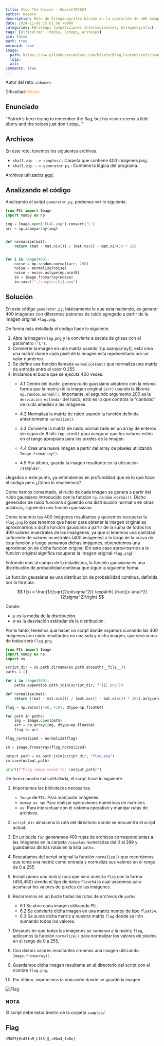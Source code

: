 ```yaml
---
title: Stop The Voices - UmassCTF2024
author: Kesero
description: Reto de Esteganografía basado en la operación de 400 imágenes para aproximar una función gaussiana.
date: 2024-11-09 15:01:00 +0800
categories: [Writeups Competiciones Internacionales, Esteganografía]
tags: [Dificultad - Media, Estego, Writeups]
pin: false
math: true
mermaid: true
image:
  path: https://raw.githubusercontent.com/k3sero/Blog_Content/refs/heads/main/Competiciones_Internacionales_Writeups/2024/Estego/UmassCTF2024/Stop_The_Voices/Stop_The_Voices.png
  lqip: 
  alt: 
comments: true
---
```


Autor del reto: `unknown`

Dificultad: <font color=orange>Media</font>

## Enunciado

"Patrick’s been trying to remember the flag, but his vision seems a little blurry and the voices just don't stop..."

## Archivos

En este reto, tenemos los siguientes archivos.

- `chall.zip --> samples/` : Carpeta que contiene 400 imágenes png.
- `chall.zip --> generator.py` : Contiene la lógica del programa.

Archivos utilizados [aquí](https://github.com/k3sero/Blog_Content/tree/main/Competiciones_Internacionales_Writeups/2024/Estego/UmassCTF2024/Stop_The_Voices).

## Analizando el código

Analizando el script `generator.py`, podemos ver lo siguiente.

```py
from PIL import Image
import numpy as np

img = Image.open('FLAG.png').convert('L')
arr = np.asanyarray(img)


def normalize(mat):
    return (mat - mat.min()) / (mat.max() - mat.min()) * 255


for i in range(400):
    noise = np.random.normal(arr, 200)
    noise = normalize(noise)
    noise = noise.astype(np.uint8)
    im = Image.fromarray(noise)
    im.save(f"./samples/{i}.png")

```


## Solución

En este código `generator.py`, básicamente lo que esta haciendo, es generar 400 imágenes con diferentes patrones de ruido agregado a partir de la imagen original `Flag.png`. 

De forma más detallada el código hace lo siguiente.

1. Abre la imagen `Flag.png` y la convierte a escala de grises con el parámetro `('L')`.
2. Convierte la imagen en una matriz usando `np.asanyarray(), esto crea una matriz donde cada pixel de la imagen esta representado por un valor numérico.
3. Se define una función llamada `normalice(mat)` que normaliza una matriz de entrada entre el valor 0 255.
4. Iniciamos el bucle que se ejecuta 400 veces.
    - 4.1 Dentro del bucle, genera ruido gaussiano aleatorio con la misma forma que la matriz de la imagen original `(arr)` usando la libreria `np.random.normal()`. Importante, el segundo argumento 200 es la `desviación estándar` del ruido, esto es lo que controla la "cantidad" de ruido añadido a las imágenes.

    - 4.2 Normaliza la matriz de ruido usando la función definida anteriormente `normalize()`.
    - 4.3 Convierte la matriz de ruido normalizado en un array de enteros sin signo de 8 bits `(np.uint8)` para asegurar que los valores estén en el rango apropiado para los píxeles de la imagen.
    - 4.4 Crea una nueva imagen a partir del array de pixeles utilizando `Image.fromarray()`.
    - 4.5 Por último, guarda la imagen resultante en la ubicación `/samples/`.

Llegados a este punto, ya entendemos en profundidad que es lo que hace el código pero ¿Cómo lo resolvemos?

Como hemos comentado, el ruido de cada imagen se genera a partir del ruido gaussiano introducido con la funcion `np.random.normal()`. Dicho generador de ruido funciona siguiendo una distribución normal o en otras palabras, siguiendo una función gaussiana.

Como tenemos las 400 imágenes resultantes y queremos recuperar la `Flag.png` lo que tenemos que hacer para obtener la imagen original es aproximarnos a dicha función gaussiana a partir de la suma de todos los 400 valores muestrales de las imaágenes, ya que si tenemos una cantidad suficiente de valores muestrales (400 imágenes) a lo largo de la curva de esta función y luego sumamos dichas imágenes, obtendremos una aproximación de dicha función original (En este caso aproximarnos a la funcion original significa recuperar la imagen original `Flag.png`) 

Entrando más al campo de la estadística, la función gaussiana es una distribución de probabilidad continua que sigue la siguiente forma.

La función gaussiana es una distribución de probabilidad continua, definida por la fórmula:

$$ f(x) = \frac{1}{\sqrt{2\pi\sigma^2}} \exp\left(-\frac{(x-\mu)^2}{2\sigma^2}\right) $$

Donde:

- $\mu$ es la media de la distribución.
- $\sigma$ es la desviación estándar de la distribución.

Por lo tanto, tenemos que hacer un script donde vayamos sumando las 400 imágenes con ruido resultantes en una sola y dicha imagen, que será suma de todas será `Flag.png`.

```py
from PIL import Image
import numpy as np
import os

script_dir = os.path.dirname(os.path.abspath(__file__))
paths = []

for i in range(400):
    paths.append(os.path.join(script_dir, f"{i}.png"))

def normalize(mat):
    return ((mat - mat.min()) / (mat.max() - mat.min()) * 255).astype(np.uint8)

flag = np.zeros((450, 450), dtype=np.float64)

for path in paths:
    img = Image.open(path)
    arr = np.array(img, dtype=np.float64)
    flag += arr

flag_normalized = normalize(flag)

im = Image.fromarray(flag_normalized)

output_path = os.path.join(script_dir, "flag.png")
im.save(output_path)

print(f"Flag image saved to: {output_path}")
```


De forma mucho más detallada, el script hace lo siguiente.

1. Importamos las bibliotecas necesarias.
   - `Image` de `PIL`: Para manipular imágenes.
   - `numpy as np`: Para realizar operaciones numéricas en matrices.
   - `os`: Para interactuar con el sistema operativo y manejar rutas de archivos.

2. `script_dir` almacena la ruta del directorio donde se encuentra el script actual.
   
3. En un bucle `for` generamos 400 rutas de archivos correspondientes a las imágenes en la carpeta `/samples` numeradas del 0 al 399 y guardamos dichas rutas en la lista `paths`.

4. Rescatamos del script original la función `normalize()` que recordemos que toma una matriz como entrada y normaliza sus valores en el rango de 0 a 255.

5. Inicializamos una matriz nula que sera nuestra `flag` con la forma (450,450) siendo el tipo de datos `float64` la cual usaremos para acumular los valores de píxeles de las imágenes.

6. Recorremos en un bucle todas las rutas de archivos de `paths`
    - 6.1 Se abre cada imagen utilizando PIL.
    - 6.2 Se convierte dicha imagen en una matriz numpy de tipo `float64`.
    - 6.3 Se suma dicha matriz a nuestra matriz `flag` donde se irán sumando todos los valores.

7. Después de que todas las imágenes se sumaran a la matriz `flag`, aplicamos la función `normalize()` para normalizar los valores de píxeles en el rango de 0 a 255.

8. Con dichos valores resultantes creamos una imagen utilizando `Image.fromarray()`.

9. Guardamos dicha imagen resultante en el directorio del script con el nombre `flag.png`.

10. Por último, imprimimos la ubicación donde se guardó la imagen.

![Flag](https://raw.githubusercontent.com/k3sero/Blog_Content/refs/heads/main/Competiciones_Internacionales_Writeups/2024/Estego/UmassCTF2024/Stop_The_Voices/flag.png)

### NOTA

El script debe estar dentro de la carpeta `samples/`.

## Flag

`UMASS{#id31n9_L1k3_@_c#Am3_leOn}`